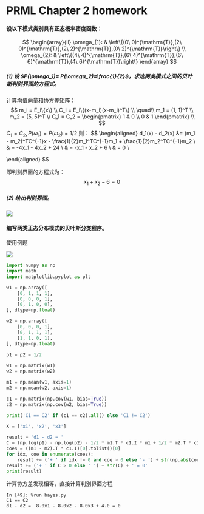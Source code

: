 # PRML Chapter 2 homework

#### 设以下模式类别具有正态概率密度函数：

$$
\begin{array}{ll}
\omega_{1}: & \left\{(0\ 0)^{\mathrm{T}},(2\ 0)^{\mathrm{T}},(2\ 2)^{\mathrm{T}},(0\ 2)^{\mathrm{T}}\right\} \\
\omega_{2}: & \left\{(4\ 4)^{\mathrm{T}},(6\ 4)^{\mathrm{T}},(6\ 6)^{\mathrm{T}},(4\ 6)^{\mathrm{T}}\right\}
\end{array}
$$

##### (1) 设 $P(\omega_1)= P(\omega_2)=\frac{1}{2}$，求这两类模式之间的贝叶斯判别界面的方程式。

计算均值向量和协方差矩阵：
$$
m_i = E_i\{x\} \\
C_i = E_i\{(x-m_i)(x-m_i)^T\} \\ 
\quad\\
m_1 = (1, 1)^T \\
m_2 = (5, 5)^T \\
C_1 = C_2 = 
\begin{pmatrix} 
1 & 0 \\
0 & 1
\end{pmatrix} \\
$$
$C_1 = C_2, P(\omega_1) = P(\omega_2) = 1/2$ 则：
$$
\begin{aligned}
d_1(x) - d_2(x) &= (m_1 - m_2)^TC^{-1}x - \frac{1}{2}m_1^TC^{-1}m_1 + \frac{1}{2}m_2^TC^{-1}m_2 \\
& = -4x_1 - 4x_2 + 24 \\
& = -x_1 - x_2 + 6 \\
& = 0 \\

\end{aligned}
$$

即判别界面的方程式为：
$$
x_1 + x_2 - 6 = 0
$$

##### (2) 绘出判别界面。

![](prml_hw2_1.png)

#### 编写两类正态分布模式的贝叶斯分类程序。

使用例题

![](prml_hw2_2.png)

```python
import numpy as np
import math
import matplotlib.pyplot as plt

w1 = np.array([
    [0, 1, 1, 1],
    [0, 0, 0, 1],
    [0, 1, 0, 0],
], dtype=np.float)

w2 = np.array([
    [0, 0, 0, 1],
    [0, 1, 1, 1],
    [1, 1, 0, 1],
], dtype=np.float)

p1 = p2 = 1/2

w1 = np.matrix(w1)
w2 = np.matrix(w2)

m1 = np.mean(w1, axis=1)
m2 = np.mean(w2, axis=1)

c1 = np.matrix(np.cov(w1, bias=True))
c2 = np.matrix(np.cov(w2, bias=True))

print('C1 == C2' if (c1 == c2).all() else 'C1 != C2')

X = ['x1', 'x2', 'x3']

result = 'd1 - d2 = '
C = (np.log(p1) - np.log(p2) - 1/2 * m1.T * c1.I * m1 + 1/2 * m2.T * c1.I * m2)[0, 0]
coes = ((m1 - m2).T * c1.I)[0].tolist()[0]
for idx, coe in enumerate(coes):
    result += ('+ ' if idx != 0 and coe > 0 else '- ') + str(np.abs(coe)) + X[idx] + ' '
result += ('+ ' if C > 0 else ' ') + str(C) + ' = 0'
print(result)
```

计算协方差发现相等，直接计算判别界面方程

```
In [49]: %run bayes.py
C1 == C2
d1 - d2 =  8.0x1 - 8.0x2 - 8.0x3 + 4.0 = 0
```